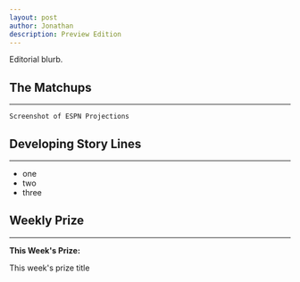 ```yaml
---
layout: post
author: Jonathan
description: Preview Edition
---
```

Editorial blurb.

## The Matchups
---

``` Screenshot of ESPN Projections ```

## Developing Story Lines
---

- one
- two
- three

## Weekly Prize
---
**This Week's Prize:**
<p class="callout"> This week's prize title </p>